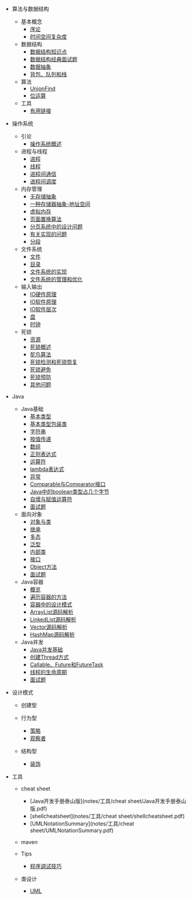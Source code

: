 * 算法与数据结构
  * 基本概念    
    * [序论](notes/算法与数据结构/基本概念/序论.md)
    * [时间空间复杂度](notes/算法与数据结构/基本概念/时间空间复杂度.md)
  * 数据结构   
    * [数据结构知识点](notes/算法与数据结构/数据结构/数据结构知识点.md)
    * [数据结构经典面试题](notes/算法与数据结构/数据结构/数据结构经典面试题.md)
    * [数据抽象](notes/算法与数据结构/数据结构/数据抽象.md)
    * [背包、队列和栈](notes/算法与数据结构/数据结构/背包、队列和栈.md)
  * 算法
    * [UnionFind](notes/算法与数据结构/算法/UnionFind.md)
    * [位运算](notes/算法与数据结构/算法/位运算.md)
  * 工具
    * [有用链接](notes/算法与数据结构/工具/有用链接.md)
* 操作系统
  * 引论
    * [操作系统概述](notes/操作系统/ch1引论/操作系统概述.md)
  * 进程与线程
    * [进程](notes/操作系统/ch2进程与线程/进程.md)
    * [线程](notes/操作系统/ch2进程与线程/线程.md)
    * [进程间通信](notes/操作系统/ch2进程与线程/进程间通信.md)
    * [进程间调度](notes/操作系统/ch2进程与线程/调度.md)
  * 内存管理
    * [无存储抽象](notes/操作系统/ch3内存管理/无存储抽象.md)
    * [一种存储器抽象-地址空间](notes/操作系统/ch3内存管理/一种存储器抽象-地址空间.md)
    * [虚拟内存](notes/操作系统/ch3内存管理/虚拟内存.md)
    * [页面置换算法](notes/操作系统/ch3内存管理/页面置换算法.md)
    * [分页系统中的设计问题](notes/操作系统/ch3内存管理/分页系统中的设计问题.md)
    * [有关实现的问题](notes/操作系统/ch3内存管理/有关实现的问题.md)
    * [分段](notes/操作系统/ch3内存管理/分段.md)
  * 文件系统
    * [文件](notes/操作系统/ch4文件系统/文件.md)
    * [目录](notes/操作系统/ch4文件系统/目录.md)
    * [文件系统的实现](notes/操作系统/ch4文件系统/文件系统的实现.md)
    * [文件系统的管理和优化](notes/操作系统/ch4文件系统/文件系统的管理和优化.md)
  * 输入输出
    * [IO硬件原理](notes/操作系统/ch5输入输出/IO硬件原理.md)
    * [IO软件原理](notes/操作系统/ch5输入输出/IO软件原理.md)
    * [IO软件层次](notes/操作系统/ch5输入输出/IO软件层次.md)
    * [盘](notes/操作系统/ch5输入输出/盘.md)
    * [时钟](notes/操作系统/ch5输入输出/时钟.md)
  * 死锁
    * [资源](notes/操作系统/ch6死锁/资源.md)
    * [死锁概述](notes/操作系统/ch6死锁/死锁概述.md)
    * [鸵鸟算法](notes/操作系统/ch6死锁/鸵鸟算法.md)
    * [死锁检测和死锁恢复](notes/操作系统/ch6死锁/死锁检测和死锁恢复.md)
    * [死锁避免](notes/操作系统/ch6死锁/死锁避免.md)
    * [死锁预防](notes/操作系统/ch6死锁/死锁预防.md)
    * [其他问题](notes/操作系统/ch6死锁/其他问题.md)


* Java
  * Java基础 
    * [基本类型](notes/Java/Java基础/基本类型.md)
    * [基本类型包装类](notes/Java/Java基础/基本类型包装类.md)
    * [字符串](notes/Java/Java基础/字符串.md)
    * [按值传递](notes/Java/Java基础/按值传递.md)
    * [数组](notes/Java/Java基础/数组.md)
    * [正则表达式](notes/Java/Java基础/正则表达式.md)
    * [运算符](notes/Java/Java基础/运算符.md)
    * [lambda表达式](notes/Java/Java基础/lambda表达式.md)
    * [异常](notes/Java/Java基础/异常.md)
    * [Comparable与Comparator接口](notes/Java/Java基础/Comparable与Comparator接口.md)
    * [Java中的boolean类型占几个字节](notes/Java/Java基础/Java中的boolean类型占几个字节.md)
    * [自增与赋值运算符](notes/Java/Java基础/自增与赋值运算符.md)
    * [面试题](notes/Java/Java基础/面试题.md)
  * 面向对象   
    * [对象与类](notes/Java/面向对象/对象与类.md)
    * [继承](notes/Java/面向对象/继承.md)
    * [多态](notes/Java/面向对象/多态.md)
    * [泛型](notes/Java/面向对象/泛型.md)
    * [内部类](notes/Java/面向对象/内部类.md)
    * [接口](notes/Java/面向对象/接口.md)
    * [Object方法](notes/Java/面向对象/Object方法.md)
    * [面试题](notes/Java/面向对象/面试题.md)
  * Java容器
    * [概览](notes/Java/Java容器/概览.md)
    * [遍历容器的方法](notes/Java/Java容器/遍历容器的方法.md)
    * [容器中的设计模式](notes/Java/Java容器/容器中的设计模式.md)
    * [ArrayList源码解析](notes/Java/Java容器/ArrayList源码解析.md)
    * [LinkedList源码解析](notes/Java/Java容器/LinkedList源码解析.md)
    * [Vector源码解析](notes/Java/Java容器/Vector源码解析.md)
    * [HashMap源码解析](notes/Java/Java容器/HashMap源码解析.md)
  * Java并发
    * [Java并发基础](notes/Java/Java并发/Java并发基础.md)
    * [创建Thread方式](notes/Java/Java并发/创建Thread方式.md)
    * [Callable、Future和FutureTask](notes/Java/Java并发/Callable、Future和FutureTask.md)
    * [线程的生命周期](notes/Java/Java并发/线程的生命周期.md)
    * [面试题](notes/Java/Java并发/面试题.md)
* 设计模式

  * 创建型
  * 行为型

    * [策略](notes/设计模式/行为型/设计模式入门-策略模式.md)
    * [观察者](notes/设计模式/行为型/观察者模式.md)
  * 结构型

    * [装饰](notes/设计模式/结构型/装饰者模式.md)
* 工具

  * cheat sheet

    * [Java开发手册泰山版](notes/工具/cheat sheet/Java开发手册泰山版.pdf)
    * [shellcheatsheet](notes/工具/cheat sheet/shellcheatsheet.pdf)
    * [UMLNotationSummary](notes/工具/cheat sheet/UMLNotationSummary.pdf)
  * maven
  * Tips

    * [程序调试技巧](notes/工具/Tips/程序调试技巧.md)
  * 类设计

    * [UML](notes/工具/类设计/UML.md)

